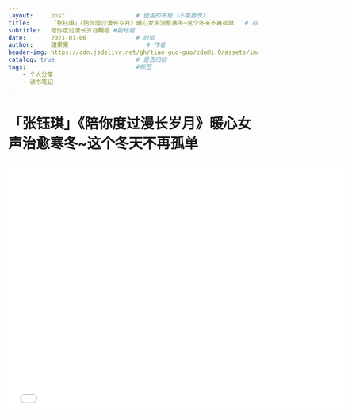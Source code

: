 ```yaml
---
layout:     post                    # 使用的布局（不需要改）
title:      「张钰琪」《陪你度过漫长岁月》暖心女声治愈寒冬~这个冬天不再孤单   # 标题 
subtitle:   陪你度过漫长岁月翻唱 #副标题
date:       2021-01-06              # 时间
author:     甜果果                      # 作者
header-img: https://cdn.jsdelivr.net/gh/tian-guo-guo/cdn@1.0/assets/img/post-bg-swift2.jpg    #这篇文章标题背景图片
catalog: true                       # 是否归档
tags:                               #标签
    - 个人分享
    - 读书笔记
---
```


# 「张钰琪」《陪你度过漫长岁月》暖心女声治愈寒冬~这个冬天不再孤单

<iframe width="680" height="510"  src="//player.bilibili.com/player.html?aid=415764540&bvid=BV1HV411b7yN&cid=269836198&page=1" scrolling="no" border="0" frameborder="no" framespacing="0" allowfullscreen="true"> </iframe>






